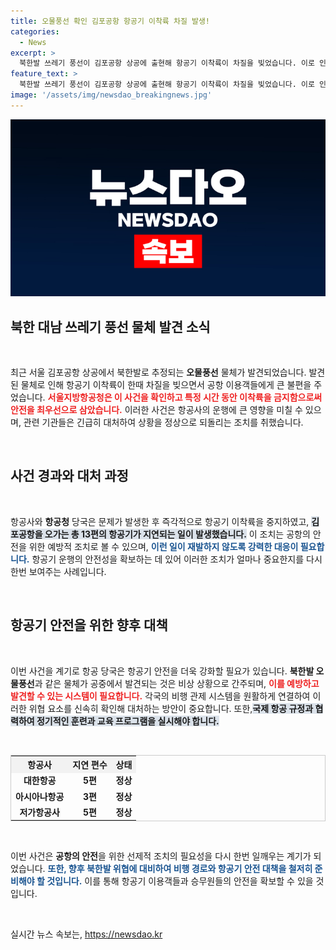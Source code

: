```yaml
---
title: 오물풍선 확인 김포공항 항공기 이착륙 차질 발생!
categories:
  - News
excerpt: >
  북한발 쓰레기 풍선이 김포공항 상공에 출현해 항공기 이착륙이 차질을 빚었습니다. 이로 인해 13편의 항공편이 지연되었고, 상황은 현재 정상으로 돌아왔습니다.
feature_text: >
  북한발 쓰레기 풍선이 김포공항 상공에 출현해 항공기 이착륙이 차질을 빚었습니다. 이로 인해 13편의 항공편이 지연되었고, 상황은 현재 정상으로 돌아왔습니다.
image: '/assets/img/newsdao_breakingnews.jpg'
---
```


<p><img src="/assets/img/newsdao_breakingnews.jpg" alt="flaretime 속보" /></p>

<h2 data-ke-size="size26">북한 대남 쓰레기 풍선 물체 발견 소식</h2>

<p data-ke-size="size16">&nbsp;</p>

<p data-ke-size="size16">최근 서울 김포공항 상공에서 북한발로 추정되는 <b>오물풍선</b> 물체가 발견되었습니다. 발견된 물체로 인해 항공기 이착륙이 한때 차질을 빚으면서 공항 이용객들에게 큰 불편을 주었습니다. <b><span style="color: #ee2323;">서울지방항공청은 이 사건을 확인하고 특정 시간 동안 이착륙을 금지함으로써 안전을 최우선으로 삼았습니다.</span></b> 이러한 사건은 항공사의 운행에 큰 영향을 미칠 수 있으며, 관련 기관들은 긴급히 대처하여 상황을 정상으로 되돌리는 조치를 취했습니다.</p>

<p data-ke-size="size16">&nbsp;</p>

<h2 data-ke-size="size26">사건 경과와 대처 과정</h2>

<p data-ke-size="size16">&nbsp;</p>

<p data-ke-size="size16">항공사와 <b>항공청</b> 당국은 문제가 발생한 후 즉각적으로 항공기 이착륙을 중지하였고, <b><span style="background-color: #21538527;">김포공항을 오가는 총 13편의 항공기가 지연되는 일이 발생했습니다.</span></b> 이 조치는 공항의 안전을 위한 예방적 조치로 볼 수 있으며, <b><span style="color: #1a5490;">이런 일이 재발하지 않도록 강력한 대응이 필요합니다.</span></b> 항공기 운행의 안전성을 확보하는 데 있어 이러한 조치가 얼마나 중요한지를 다시 한번 보여주는 사례입니다.</p>

<p data-ke-size="size16">&nbsp;</p>

<h2 data-ke-size="size26">항공기 안전을 위한 향후 대책</h2>

<p data-ke-size="size16">&nbsp;</p>

<p data-ke-size="size16">이번 사건을 계기로 항공 당국은 항공기 안전을 더욱 강화할 필요가 있습니다. <b>북한발 오물풍선</b>과 같은 물체가 공중에서 발견되는 것은 비상 상황으로 간주되며, <b><span style="color: #ee2323;">이를 예방하고 발견할 수 있는 시스템이 필요합니다.</span></b> 각국의 비행 관제 시스템을 원활하게 연결하여 이러한 위협 요소를 신속히 확인해 대처하는 방안이 중요합니다. 또한,<b><span style="background-color: #21538527;">국제 항공 규정과 협력하여 정기적인 훈련과 교육 프로그램을 실시해야 합니다.</span></b></p>

<p data-ke-size="size16">&nbsp;</p>

<table style="width:100%; border:1px solid #ccc;">
  <tr>
    <th style="text-align: center; background-color: #f2f2f2;">항공사</th>
    <th style="text-align: center; background-color: #f2f2f2;">지연 편수</th>
    <th style="text-align: center; background-color: #f2f2f2;">상태</th>
  </tr>
  <tr>
    <td style="text-align: center; height: 17px;"><b>대한항공</b></td>
    <td style="text-align: center; height: 17px;"><b>5편</b></td>
    <td style="text-align: center; height: 17px;"><b>정상</b></td>
  </tr>
  <tr>
    <td style="text-align: center; height: 17px;"><b>아시아나항공</b></td>
    <td style="text-align: center; height: 17px;"><b>3편</b></td>
    <td style="text-align: center; height: 17px;"><b>정상</b></td>
  </tr>
  <tr>
    <td style="text-align: center; height: 17px;"><b>저가항공사</b></td>
    <td style="text-align: center; height: 17px;"><b>5편</b></td>
    <td style="text-align: center; height: 17px;"><b>정상</b></td>
  </tr>
</table>

<p data-ke-size="size16">&nbsp;</p>

<p data-ke-size="size16">이번 사건은 <b>공항의 안전</b>을 위한 선제적 조치의 필요성을 다시 한번 일깨우는 계기가 되었습니다. <b><span style="color: #1a5490;">또한, 향후 북한발 위협에 대비하여 비행 경로와 항공기 안전 대책을 철저히 준비해야 할 것입니다.</span></b> 이를 통해 항공기 이용객들과 승무원들의 안전을 확보할 수 있을 것입니다.</p>

<p data-ke-size="size16">&nbsp;</p>
실시간 뉴스 속보는, <a href="https://newsdao.kr" rel="dofollow">https://newsdao.kr</a>



